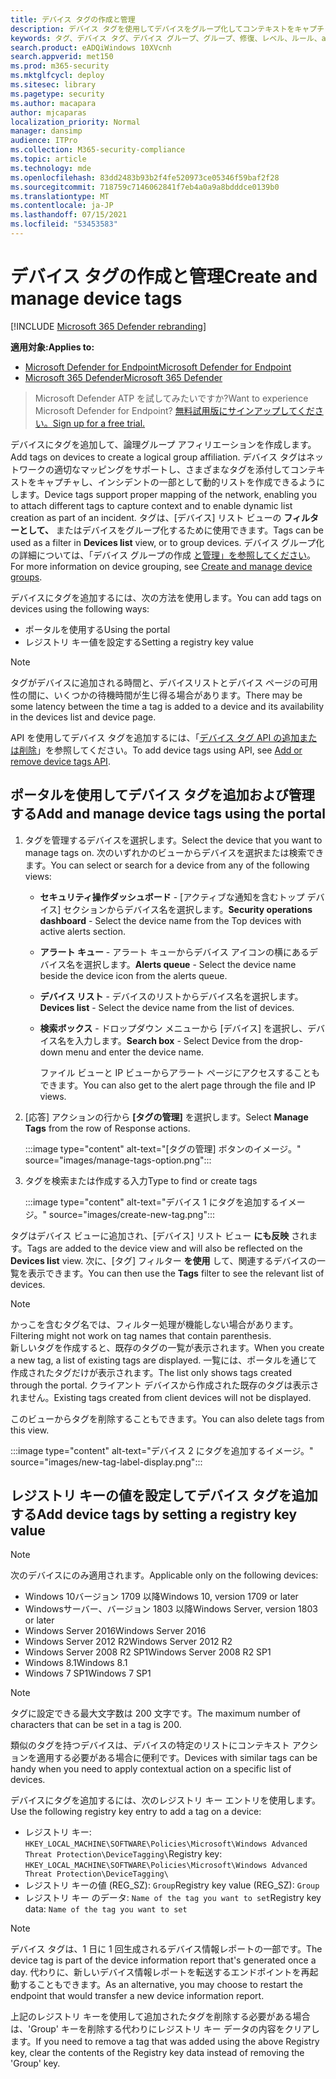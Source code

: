 ```yaml
---
title: デバイス タグの作成と管理
description: デバイス タグを使用してデバイスをグループ化してコンテキストをキャプチャし、インシデントの一部として動的なリスト作成を有効にする
keywords: タグ、デバイス タグ、デバイス グループ、グループ、修復、レベル、ルール、aad グループ、役割、割り当て、ランク
search.product: eADQiWindows 10XVcnh
search.appverid: met150
ms.prod: m365-security
ms.mktglfcycl: deploy
ms.sitesec: library
ms.pagetype: security
ms.author: macapara
author: mjcaparas
localization_priority: Normal
manager: dansimp
audience: ITPro
ms.collection: M365-security-compliance
ms.topic: article
ms.technology: mde
ms.openlocfilehash: 83dd2483b93b2f4fe520973ce05346f59baf2f28
ms.sourcegitcommit: 718759c7146062841f7eb4a0a9a8bdddce0139b0
ms.translationtype: MT
ms.contentlocale: ja-JP
ms.lasthandoff: 07/15/2021
ms.locfileid: "53453583"
---
```

# <a name="create-and-manage-device-tags"></a><span data-ttu-id="fc217-104">デバイス タグの作成と管理</span><span class="sxs-lookup"><span data-stu-id="fc217-104">Create and manage device tags</span></span>

[!INCLUDE [Microsoft 365 Defender rebranding](../../includes/microsoft-defender.md)]

<span data-ttu-id="fc217-105">**適用対象:**</span><span class="sxs-lookup"><span data-stu-id="fc217-105">**Applies to:**</span></span>
- [<span data-ttu-id="fc217-106">Microsoft Defender for Endpoint</span><span class="sxs-lookup"><span data-stu-id="fc217-106">Microsoft Defender for Endpoint</span></span>](https://go.microsoft.com/fwlink/p/?linkid=2154037)
- [<span data-ttu-id="fc217-107">Microsoft 365 Defender</span><span class="sxs-lookup"><span data-stu-id="fc217-107">Microsoft 365 Defender</span></span>](https://go.microsoft.com/fwlink/?linkid=2118804)

> <span data-ttu-id="fc217-108">Microsoft Defender ATP を試してみたいですか?</span><span class="sxs-lookup"><span data-stu-id="fc217-108">Want to experience Microsoft Defender for Endpoint?</span></span> [<span data-ttu-id="fc217-109">無料試用版にサインアップしてください。</span><span class="sxs-lookup"><span data-stu-id="fc217-109">Sign up for a free trial.</span></span>](https://www.microsoft.com/microsoft-365/windows/microsoft-defender-atp?ocid=docs-wdatp-exposedapis-abovefoldlink)

<span data-ttu-id="fc217-110">デバイスにタグを追加して、論理グループ アフィリエーションを作成します。</span><span class="sxs-lookup"><span data-stu-id="fc217-110">Add tags on devices to create a logical group affiliation.</span></span> <span data-ttu-id="fc217-111">デバイス タグはネットワークの適切なマッピングをサポートし、さまざまなタグを添付してコンテキストをキャプチャし、インシデントの一部として動的リストを作成できるようにします。</span><span class="sxs-lookup"><span data-stu-id="fc217-111">Device tags support proper mapping of the network, enabling you to attach different tags to capture context and to enable dynamic list creation as part of an incident.</span></span> <span data-ttu-id="fc217-112">タグは、[デバイス] リスト ビューの **フィルターとして、** またはデバイスをグループ化するために使用できます。</span><span class="sxs-lookup"><span data-stu-id="fc217-112">Tags can be used as a filter in **Devices list** view, or to group devices.</span></span> <span data-ttu-id="fc217-113">デバイス グループ化の詳細については、「デバイス グループの作成 [と管理」を参照してください](machine-groups.md)。</span><span class="sxs-lookup"><span data-stu-id="fc217-113">For more information on device grouping, see [Create and manage device groups](machine-groups.md).</span></span>

<span data-ttu-id="fc217-114">デバイスにタグを追加するには、次の方法を使用します。</span><span class="sxs-lookup"><span data-stu-id="fc217-114">You can add tags on devices using the following ways:</span></span>

- <span data-ttu-id="fc217-115">ポータルを使用する</span><span class="sxs-lookup"><span data-stu-id="fc217-115">Using the portal</span></span>
- <span data-ttu-id="fc217-116">レジストリ キー値を設定する</span><span class="sxs-lookup"><span data-stu-id="fc217-116">Setting a registry key value</span></span>

> [!NOTE]
> <span data-ttu-id="fc217-117">タグがデバイスに追加される時間と、デバイスリストとデバイス ページの可用性の間に、いくつかの待機時間が生じ得る場合があります。</span><span class="sxs-lookup"><span data-stu-id="fc217-117">There may be some latency between the time a tag is added to a device and its availability in the devices list and device page.</span></span>  

<span data-ttu-id="fc217-118">API を使用してデバイス タグを追加するには、「[デバイス タグ API の追加または削除](add-or-remove-machine-tags.md)」を参照してください。</span><span class="sxs-lookup"><span data-stu-id="fc217-118">To add device tags using API, see [Add or remove device tags API](add-or-remove-machine-tags.md).</span></span>

## <a name="add-and-manage-device-tags-using-the-portal"></a><span data-ttu-id="fc217-119">ポータルを使用してデバイス タグを追加および管理する</span><span class="sxs-lookup"><span data-stu-id="fc217-119">Add and manage device tags using the portal</span></span>

1. <span data-ttu-id="fc217-120">タグを管理するデバイスを選択します。</span><span class="sxs-lookup"><span data-stu-id="fc217-120">Select the device that you want to manage tags on.</span></span> <span data-ttu-id="fc217-121">次のいずれかのビューからデバイスを選択または検索できます。</span><span class="sxs-lookup"><span data-stu-id="fc217-121">You can select or search for a device from any of the following views:</span></span>

   - <span data-ttu-id="fc217-122">**セキュリティ操作ダッシュボード** - [アクティブな通知を含むトップ デバイス] セクションからデバイス名を選択します。</span><span class="sxs-lookup"><span data-stu-id="fc217-122">**Security operations dashboard** - Select the device name from the Top devices with active alerts section.</span></span>
   - <span data-ttu-id="fc217-123">**アラート キュー** - アラート キューからデバイス アイコンの横にあるデバイス名を選択します。</span><span class="sxs-lookup"><span data-stu-id="fc217-123">**Alerts queue** - Select the device name beside the device icon from the alerts queue.</span></span>
   - <span data-ttu-id="fc217-124">**デバイス リスト** - デバイスのリストからデバイス名を選択します。</span><span class="sxs-lookup"><span data-stu-id="fc217-124">**Devices list** - Select the device name from the list of devices.</span></span>
   - <span data-ttu-id="fc217-125">**検索ボックス** - ドロップダウン メニューから [デバイス] を選択し、デバイス名を入力します。</span><span class="sxs-lookup"><span data-stu-id="fc217-125">**Search box** - Select Device from the drop-down menu and enter the device name.</span></span>

     <span data-ttu-id="fc217-126">ファイル ビューと IP ビューからアラート ページにアクセスすることもできます。</span><span class="sxs-lookup"><span data-stu-id="fc217-126">You can also get to the alert page through the file and IP views.</span></span>

2. <span data-ttu-id="fc217-127">[応答] アクションの行から **[タグの管理]** を選択します。</span><span class="sxs-lookup"><span data-stu-id="fc217-127">Select **Manage Tags** from the row of Response actions.</span></span>

    :::image type="content" alt-text="[タグの管理] ボタンのイメージ。" source="images/manage-tags-option.png":::

3. <span data-ttu-id="fc217-129">タグを検索または作成する入力</span><span class="sxs-lookup"><span data-stu-id="fc217-129">Type to find or create tags</span></span>

    :::image type="content" alt-text="デバイス 1 にタグを追加するイメージ。" source="images/create-new-tag.png":::

<span data-ttu-id="fc217-131">タグはデバイス ビューに追加され、[デバイス] リスト ビュー **にも反映** されます。</span><span class="sxs-lookup"><span data-stu-id="fc217-131">Tags are added to the device view and will also be reflected on the **Devices list** view.</span></span> <span data-ttu-id="fc217-132">次に、[タグ] フィルター **を使用** して、関連するデバイスの一覧を表示できます。</span><span class="sxs-lookup"><span data-stu-id="fc217-132">You can then use the **Tags** filter to see the relevant list of devices.</span></span>

>[!NOTE]
> <span data-ttu-id="fc217-133">かっこを含むタグ名では、フィルター処理が機能しない場合があります。</span><span class="sxs-lookup"><span data-stu-id="fc217-133">Filtering might not work on tag names that contain parenthesis.</span></span><br>
> <span data-ttu-id="fc217-134">新しいタグを作成すると、既存のタグの一覧が表示されます。</span><span class="sxs-lookup"><span data-stu-id="fc217-134">When you create a new tag, a list of existing tags are displayed.</span></span> <span data-ttu-id="fc217-135">一覧には、ポータルを通じて作成されたタグだけが表示されます。</span><span class="sxs-lookup"><span data-stu-id="fc217-135">The list only shows tags created through the portal.</span></span> <span data-ttu-id="fc217-136">クライアント デバイスから作成された既存のタグは表示されません。</span><span class="sxs-lookup"><span data-stu-id="fc217-136">Existing tags created from client devices will not be displayed.</span></span>

<span data-ttu-id="fc217-137">このビューからタグを削除することもできます。</span><span class="sxs-lookup"><span data-stu-id="fc217-137">You can also delete tags from this view.</span></span>

:::image type="content" alt-text="デバイス 2 にタグを追加するイメージ。" source="images/new-tag-label-display.png":::

## <a name="add-device-tags-by-setting-a-registry-key-value"></a><span data-ttu-id="fc217-139">レジストリ キーの値を設定してデバイス タグを追加する</span><span class="sxs-lookup"><span data-stu-id="fc217-139">Add device tags by setting a registry key value</span></span>

>[!NOTE]
> <span data-ttu-id="fc217-140">次のデバイスにのみ適用されます。</span><span class="sxs-lookup"><span data-stu-id="fc217-140">Applicable only on the following devices:</span></span>
>- <span data-ttu-id="fc217-141">Windows 10バージョン 1709 以降</span><span class="sxs-lookup"><span data-stu-id="fc217-141">Windows 10, version 1709 or later</span></span>
>- <span data-ttu-id="fc217-142">Windowsサーバー、バージョン 1803 以降</span><span class="sxs-lookup"><span data-stu-id="fc217-142">Windows Server, version 1803 or later</span></span>
>- <span data-ttu-id="fc217-143">Windows Server 2016</span><span class="sxs-lookup"><span data-stu-id="fc217-143">Windows Server 2016</span></span>
>- <span data-ttu-id="fc217-144">Windows Server 2012 R2</span><span class="sxs-lookup"><span data-stu-id="fc217-144">Windows Server 2012 R2</span></span>
>- <span data-ttu-id="fc217-145">Windows Server 2008 R2 SP1</span><span class="sxs-lookup"><span data-stu-id="fc217-145">Windows Server 2008 R2 SP1</span></span>
>- <span data-ttu-id="fc217-146">Windows 8.1</span><span class="sxs-lookup"><span data-stu-id="fc217-146">Windows 8.1</span></span>
>- <span data-ttu-id="fc217-147">Windows 7 SP1</span><span class="sxs-lookup"><span data-stu-id="fc217-147">Windows 7 SP1</span></span>

> [!NOTE] 
> <span data-ttu-id="fc217-148">タグに設定できる最大文字数は 200 文字です。</span><span class="sxs-lookup"><span data-stu-id="fc217-148">The maximum number of characters that can be set in a tag is 200.</span></span>

<span data-ttu-id="fc217-149">類似のタグを持つデバイスは、デバイスの特定のリストにコンテキスト アクションを適用する必要がある場合に便利です。</span><span class="sxs-lookup"><span data-stu-id="fc217-149">Devices with similar tags can be handy when you need to apply contextual action on a specific list of devices.</span></span>

<span data-ttu-id="fc217-150">デバイスにタグを追加するには、次のレジストリ キー エントリを使用します。</span><span class="sxs-lookup"><span data-stu-id="fc217-150">Use the following registry key entry to add a tag on a device:</span></span>

- <span data-ttu-id="fc217-151">レジストリ キー: `HKEY_LOCAL_MACHINE\SOFTWARE\Policies\Microsoft\Windows Advanced Threat Protection\DeviceTagging\`</span><span class="sxs-lookup"><span data-stu-id="fc217-151">Registry key: `HKEY_LOCAL_MACHINE\SOFTWARE\Policies\Microsoft\Windows Advanced Threat Protection\DeviceTagging\`</span></span>
- <span data-ttu-id="fc217-152">レジストリ キーの値 (REG_SZ): `Group`</span><span class="sxs-lookup"><span data-stu-id="fc217-152">Registry key value (REG_SZ): `Group`</span></span>
- <span data-ttu-id="fc217-153">レジストリ キー のデータ: `Name of the tag you want to set`</span><span class="sxs-lookup"><span data-stu-id="fc217-153">Registry key data: `Name of the tag you want to set`</span></span>

>[!NOTE]
><span data-ttu-id="fc217-154">デバイス タグは、1 日に 1 回生成されるデバイス情報レポートの一部です。</span><span class="sxs-lookup"><span data-stu-id="fc217-154">The device tag is part of the device information report that's generated once a day.</span></span> <span data-ttu-id="fc217-155">代わりに、新しいデバイス情報レポートを転送するエンドポイントを再起動することもできます。</span><span class="sxs-lookup"><span data-stu-id="fc217-155">As an alternative, you may choose to restart the endpoint that would transfer a new device information report.</span></span>
> 
> <span data-ttu-id="fc217-156">上記のレジストリ キーを使用して追加されたタグを削除する必要がある場合は、'Group' キーを削除する代わりにレジストリ キー データの内容をクリアします。</span><span class="sxs-lookup"><span data-stu-id="fc217-156">If you need to remove a tag that was added using the above Registry key, clear the contents of the Registry key data instead of removing the 'Group' key.</span></span>
